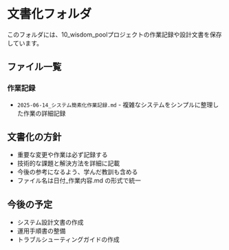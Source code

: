 # 文書化フォルダ

このフォルダには、10_wisdom_poolプロジェクトの作業記録や設計文書を保存しています。

## ファイル一覧

### 作業記録
- `2025-06-14_システム簡素化作業記録.md` - 複雑なシステムをシンプルに整理した作業の詳細記録

## 文書化の方針

- 重要な変更や作業は必ず記録する
- 技術的な課題と解決方法を詳細に記載
- 今後の参考になるよう、学んだ教訓も含める
- ファイル名は日付_作業内容.md の形式で統一

## 今後の予定

- システム設計文書の作成
- 運用手順書の整備
- トラブルシューティングガイドの作成 